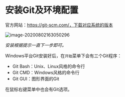 # 安装Git及环境配置

官方网站：https://git-scm.com/，下载对应系统的版本

![image-20200802163050296](https://images.shiguangping.com/imgs/20200802163050.png)

*安装根据提示一直下一步即可。*



Windows平台Git安装好后，在`开始`菜单下会有三个Git程序：

- Git Bash：Unix、Linux风格的命令行
- Git CMD：Windows风格的命令行
- Git GUI：图形界面的Git

在鼠标右键菜单中也会有Git选项。